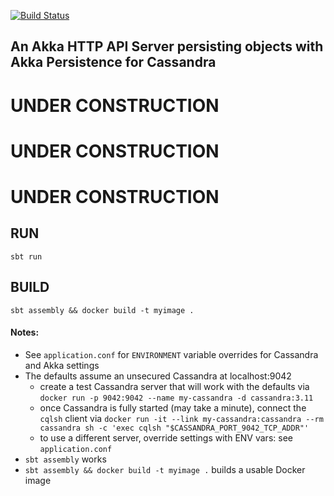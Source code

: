 [![Build Status](https://travis-ci.org/navicore/akka-persistence-cassandra-demo.svg?branch=master)](https://travis-ci.org/navicore/akka-persistence-cassandra-demo)

An Akka HTTP API Server persisting objects with Akka Persistence for Cassandra
---

# UNDER CONSTRUCTION

# UNDER CONSTRUCTION

# UNDER CONSTRUCTION

## RUN

```console
sbt run
```

## BUILD

```console
sbt assembly && docker build -t myimage .
```

#### Notes:

* See `application.conf` for `ENVIRONMENT` variable overrides for Cassandra and Akka settings
* The defaults assume an unsecured Cassandra at localhost:9042
  * create a test Cassandra server that will work with the defaults via `docker run -p 9042:9042 --name my-cassandra -d cassandra:3.11`
  * once Cassandra is fully started (may take a minute), connect the `cqlsh` client via `docker run -it --link my-cassandra:cassandra --rm cassandra sh -c 'exec cqlsh "$CASSANDRA_PORT_9042_TCP_ADDR"'`
  * to use a different server, override settings with ENV vars: see `application.conf`
* `sbt assembly` works
* `sbt assembly && docker build -t myimage .` builds a usable Docker image

